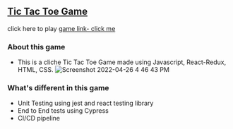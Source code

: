 ## [Tic Tac Toe Game](https://t-divya.github.io/tic-tac-toe-react/)
click here to play [game link- click me](https://t-divya.github.io/tic-tac-toe-react/)

### About this game

* This is a cliche Tic Tac Toe Game made using Javascript, React-Redux, HTML, CSS.
![Screenshot 2022-04-26 4 46 43 PM](https://user-images.githubusercontent.com/40967002/165340361-a5a8ca61-5957-4343-95ab-20be8f99c998.png)



### What's different in this game

* Unit Testing using jest and react testing library
* End to End tests using Cypress
* CI/CD pipeline 

